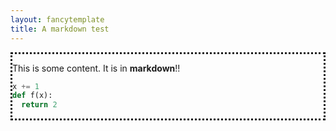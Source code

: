 ```yaml
---
layout: fancytemplate
title: A markdown test
---
```

<div class="container" style="border-style: dotted">
  <!-- Content here -->

This is some content.  It is in **markdown**!!

```python
x += 1
def f(x):
  return 2
```
</div>
